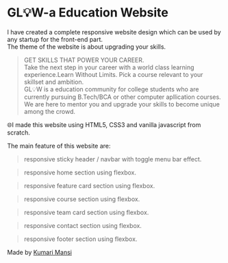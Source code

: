 <h1>GL💡W-a Education Website</h1>
I have created a complete responsive website design which can be used by any startup for the front-end part.
<br>The theme of the website is about upgrading your skills.

> GET SKILLS THAT POWER YOUR CAREER.<br>Take the next step in your career with a world class learning experience.Learn Without Limits. Pick a course relevant to your skillset and ambition.<br>
GL💡W is a education community for college students who are currently pursuing B.Tech/BCA or other computer apllication courses. We are here to mentor you and upgrade your skills to become unique among the crowd.<br>


🌐I made this website using HTML5, CSS3 and vanilla javascript from scratch.<br>

The main feature of this website are:

> responsive sticky header / navbar with toggle menu bar effect.

> responsive home section using flexbox.

> responsive feature card section using flexbox.

> responsive course section using flexbox.

> responsive team card section using flexbox.

> responsive contact section using flexbox.

> responsive footer section using flexbox.

Made by [Kumari Mansi](https://github.com/kumarimansi)